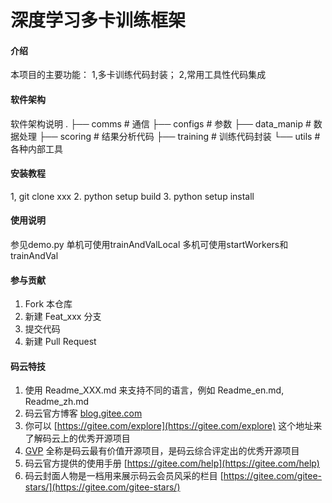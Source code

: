 # 深度学习多卡训练框架

#### 介绍
本项目的主要功能：
1,多卡训练代码封装；
2,常用工具性代码集成

#### 软件架构
软件架构说明
.
├── comms      # 通信
├── configs    # 参数
├── data_manip # 数据处理
├── scoring    # 结果分析代码
├── training   # 训练代码封装
└── utils      # 各种内部工具

#### 安装教程

1,  git clone xxx
2.  python setup build
3.  python setup install

#### 使用说明

参见demo.py
单机可使用trainAndValLocal
多机可使用startWorkers和trainAndVal

#### 参与贡献

1.  Fork 本仓库
2.  新建 Feat_xxx 分支
3.  提交代码
4.  新建 Pull Request


#### 码云特技

1.  使用 Readme\_XXX.md 来支持不同的语言，例如 Readme\_en.md, Readme\_zh.md
2.  码云官方博客 [blog.gitee.com](https://blog.gitee.com)
3.  你可以 [https://gitee.com/explore](https://gitee.com/explore) 这个地址来了解码云上的优秀开源项目
4.  [GVP](https://gitee.com/gvp) 全称是码云最有价值开源项目，是码云综合评定出的优秀开源项目
5.  码云官方提供的使用手册 [https://gitee.com/help](https://gitee.com/help)
6.  码云封面人物是一档用来展示码云会员风采的栏目 [https://gitee.com/gitee-stars/](https://gitee.com/gitee-stars/)

